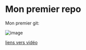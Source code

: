 # Mon premier repo
Mon premier git:

![image](https://user-images.githubusercontent.com/112947420/188630333-74ea596b-6dae-4b63-9c86-fb1ed04a438e.png)

[liens vers vidéo](https://www.youtube.com/watch?v=qPwlBm78oig)



